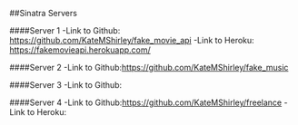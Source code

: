 ##Sinatra Servers

####Server 1
-Link to Github: https://github.com/KateMShirley/fake_movie_api
-Link to Heroku: https://fakemovieapi.herokuapp.com/

####Server 2
-Link to Github:https://github.com/KateMShirley/fake_music

####Server 3
-Link to Github:

####Server 4
-Link to Github:https://github.com/KateMShirley/freelance
-Link to Heroku:
